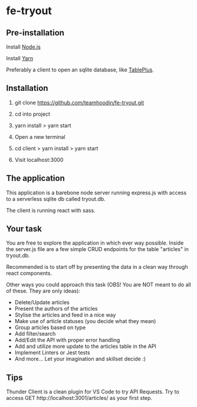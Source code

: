 # fe-tryout

## Pre-installation

Install [Node.js](https://nodejs.org/en/)

Install [Yarn](https://www.npmjs.com/package/yarn)

Preferably a client to open an sqlite database, like [TablePlus](https://tableplus.com/).

## Installation

1. git clone https://github.com/teamhoodin/fe-tryout.git
2. cd into project
3. yarn install > yarn start

4. Open a new terminal
5. cd client > yarn install > yarn start
6. Visit localhost:3000

## The application

This application is a barebone node server running express.js with access to a serverless sqlite db called tryout.db.

The client is running react with sass.

## Your task

You are free to explore the application in which ever way possible. Inside the server.js file are a few simple CRUD endpoints for the table "articles" in tryout.db. 

Recommended is to start off by presenting the data in a clean way through react components.

Other ways you could approach this task (OBS! You are NOT meant to do all of these. They are only ideas):
* Delete/Update articles
* Present the authors of the articles
* Stylise the articles and feed in a nice way
* Make use of article statuses (you decide what they mean)
* Group articles based on type
* Add filter/search
* Add/Edit the API with proper error handling
* Add and utilize more update to the articles table in the API
* Implement Linters or Jest tests
* And more... Let your imagination and skillset decide :)

## Tips

Thunder Client is a clean plugin for VS Code to try API Requests. Try to access GET http://localhost:3001/articles/ as your first step.
